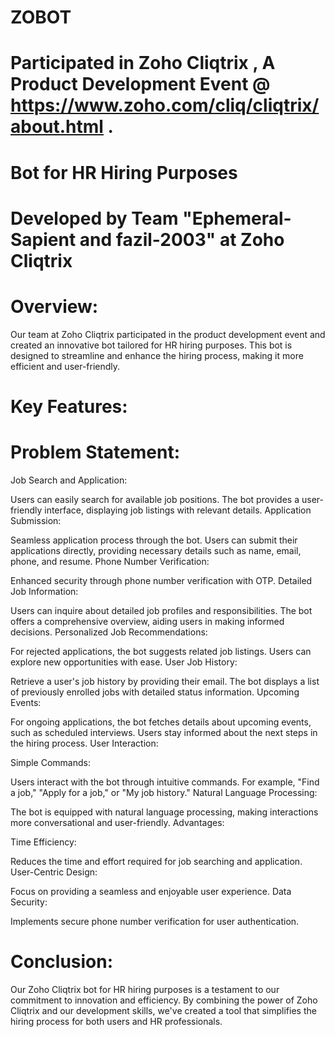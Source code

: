 # ZOBOT

# Participated in Zoho Cliqtrix , A Product Development Event @ https://www.zoho.com/cliq/cliqtrix/about.html .

# Bot for HR Hiring Purposes

# Developed by Team "Ephemeral-Sapient and fazil-2003" at Zoho Cliqtrix

# Overview:
Our team at Zoho Cliqtrix participated in the product development event and created an innovative bot tailored for HR hiring purposes. This bot is designed to streamline and enhance the hiring process, making it more efficient and user-friendly.

# Key Features:

# Problem Statement:
Job Search and Application:

Users can easily search for available job positions.
The bot provides a user-friendly interface, displaying job listings with relevant details.
Application Submission:

Seamless application process through the bot.
Users can submit their applications directly, providing necessary details such as name, email, phone, and resume.
Phone Number Verification:

Enhanced security through phone number verification with OTP.
Detailed Job Information:

Users can inquire about detailed job profiles and responsibilities.
The bot offers a comprehensive overview, aiding users in making informed decisions.
Personalized Job Recommendations:

For rejected applications, the bot suggests related job listings.
Users can explore new opportunities with ease.
User Job History:

Retrieve a user's job history by providing their email.
The bot displays a list of previously enrolled jobs with detailed status information.
Upcoming Events:

For ongoing applications, the bot fetches details about upcoming events, such as scheduled interviews.
Users stay informed about the next steps in the hiring process.
User Interaction:

Simple Commands:

Users interact with the bot through intuitive commands.
For example, "Find a job," "Apply for a job," or "My job history."
Natural Language Processing:

The bot is equipped with natural language processing, making interactions more conversational and user-friendly.
Advantages:

Time Efficiency:

Reduces the time and effort required for job searching and application.
User-Centric Design:

Focus on providing a seamless and enjoyable user experience.
Data Security:

Implements secure phone number verification for user authentication.

# Conclusion:
Our Zoho Cliqtrix bot for HR hiring purposes is a testament to our commitment to innovation and efficiency.
By combining the power of Zoho Cliqtrix and our development skills, we've created a tool that simplifies the hiring process for both users and HR professionals.
